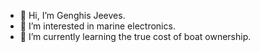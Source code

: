 - 👋 Hi, I’m Genghis Jeeves.  
- 👀 I’m interested in marine electronics.  
- 🌱 I’m currently learning the true cost of boat ownership. 

<!---
- 💞️ I’m looking to collaborate on ...
- 📫 How to reach me ...

GenghisJeeves/GenghisJeeves is a ✨ special ✨ repository because its `README.md` (this file) appears on your GitHub profile.
You can click the Preview link to take a look at your changes.
--->
